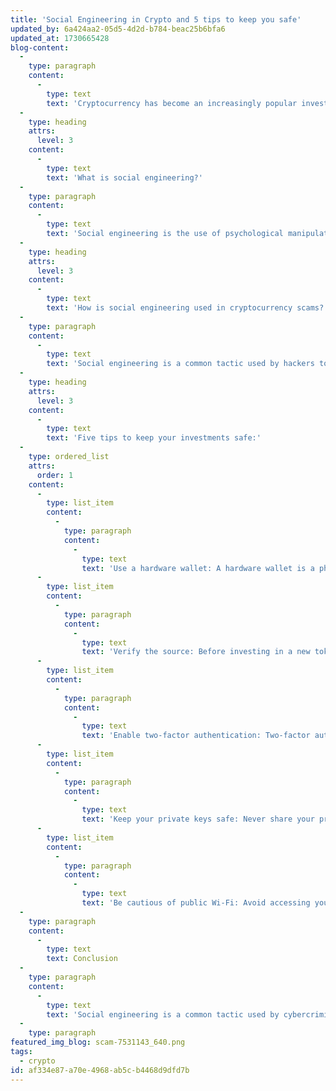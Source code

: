 ```yaml
---
title: 'Social Engineering in Crypto and 5 tips to keep you safe'
updated_by: 6a424aa2-05d5-4d2d-b784-beac25b6bfa6
updated_at: 1730665428
blog-content:
  -
    type: paragraph
    content:
      -
        type: text
        text: 'Cryptocurrency has become an increasingly popular investment choice for many people in recent years. However, with the rise of this new technology, cybercriminals are also finding new ways to steal people''s assets. One of the most common tactics used by hackers to gain access to your cryptocurrency is social engineering. In this blog post, we will discuss what social engineering is, how it can be used in cryptocurrency scams, and five tips to keep your investments safe.'
  -
    type: heading
    attrs:
      level: 3
    content:
      -
        type: text
        text: 'What is social engineering?'
  -
    type: paragraph
    content:
      -
        type: text
        text: 'Social engineering is the use of psychological manipulation to trick people into giving up sensitive information or access to their accounts. Hackers use various methods, such as phishing emails, fake social media profiles, and phone calls, to gain the trust of their targets and trick them into revealing their passwords, private keys, or other sensitive information.'
  -
    type: heading
    attrs:
      level: 3
    content:
      -
        type: text
        text: 'How is social engineering used in cryptocurrency scams?'
  -
    type: paragraph
    content:
      -
        type: text
        text: 'Social engineering is a common tactic used by hackers to gain access to people''s cryptocurrency wallets and steal their assets. For example, a hacker might create a fake social media profile pretending to be a cryptocurrency expert and offer to help people invest in a new token. They might then ask for access to the investor''s wallet to make the investment on their behalf, but instead, they will steal the assets.'
  -
    type: heading
    attrs:
      level: 3
    content:
      -
        type: text
        text: 'Five tips to keep your investments safe:'
  -
    type: ordered_list
    attrs:
      order: 1
    content:
      -
        type: list_item
        content:
          -
            type: paragraph
            content:
              -
                type: text
                text: 'Use a hardware wallet: A hardware wallet is a physical device that stores your private keys offline, making it harder for hackers to access them.'
      -
        type: list_item
        content:
          -
            type: paragraph
            content:
              -
                type: text
                text: 'Verify the source: Before investing in a new token or project, verify the source of the information and the credibility of the people behind it. Be wary of unsolicited investment offers and do your research before making any investment decisions.'
      -
        type: list_item
        content:
          -
            type: paragraph
            content:
              -
                type: text
                text: 'Enable two-factor authentication: Two-factor authentication adds an extra layer of security to your accounts by requiring a second factor, such as a code sent to your phone, in addition to your password.'
      -
        type: list_item
        content:
          -
            type: paragraph
            content:
              -
                type: text
                text: 'Keep your private keys safe: Never share your private keys with anyone and make sure to store them in a secure location.'
      -
        type: list_item
        content:
          -
            type: paragraph
            content:
              -
                type: text
                text: 'Be cautious of public Wi-Fi: Avoid accessing your cryptocurrency accounts or wallets on public Wi-Fi networks, as these networks may not be secure and can be easily hacked.'
  -
    type: paragraph
    content:
      -
        type: text
        text: Conclusion
  -
    type: paragraph
    content:
      -
        type: text
        text: 'Social engineering is a common tactic used by cybercriminals to steal people''s cryptocurrency assets. By following these five tips, you can help protect your investments and keep your cryptocurrency safe. Remember to always be cautious and do your research before investing in any new projects or tokens. Stay vigilant, and stay safe!'
  -
    type: paragraph
featured_img_blog: scam-7531143_640.png
tags:
  - crypto
id: af334e87-a70e-4968-ab5c-b4468d9dfd7b
---
```

